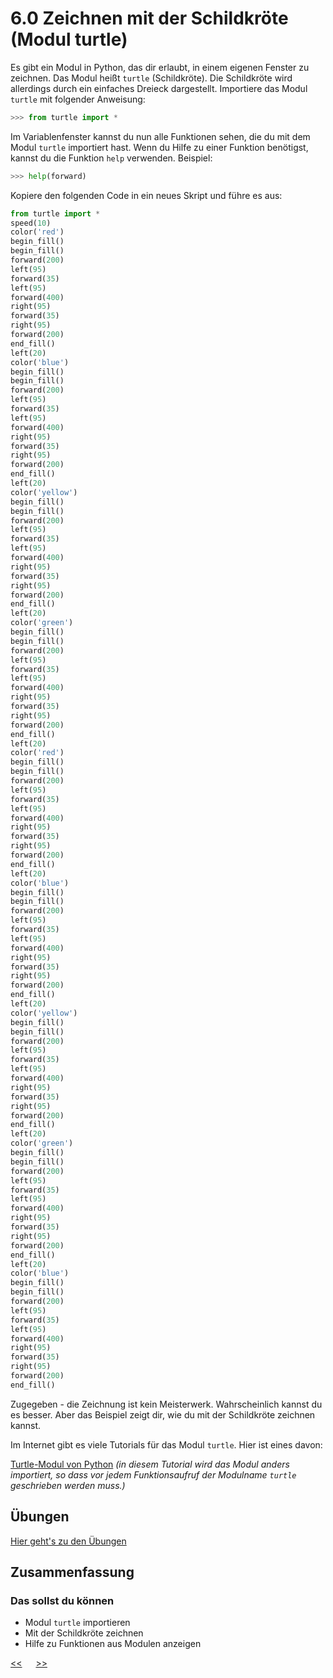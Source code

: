 # 6.0 Zeichnen mit der Schildkröte (Modul turtle)

Es gibt ein Modul in Python, das dir erlaubt, in einem eigenen Fenster zu zeichnen.
Das Modul heißt `turtle` (Schildkröte). Die Schildkröte wird allerdings 
durch ein einfaches Dreieck dargestellt.
Importiere das Modul `turtle` mit folgender Anweisung:

```python
>>> from turtle import *
```

Im Variablenfenster kannst du nun alle Funktionen sehen, 
die du mit dem Modul `turtle` importiert hast.
Wenn du Hilfe zu einer Funktion benötigst, kannst du die Funktion `help` verwenden.
Beispiel:

```python
>>> help(forward)
```

Kopiere den folgenden Code in ein neues Skript und führe es aus:

```python
from turtle import *
speed(10)
color('red')
begin_fill()
begin_fill()
forward(200)
left(95)
forward(35)
left(95)
forward(400)
right(95)
forward(35)
right(95)
forward(200)
end_fill()
left(20)
color('blue')
begin_fill()
begin_fill()
forward(200)
left(95)
forward(35)
left(95)
forward(400)
right(95)
forward(35)
right(95)
forward(200)
end_fill()
left(20)
color('yellow')
begin_fill()
begin_fill()
forward(200)
left(95)
forward(35)
left(95)
forward(400)
right(95)
forward(35)
right(95)
forward(200)
end_fill()
left(20)
color('green')
begin_fill()
begin_fill()
forward(200)
left(95)
forward(35)
left(95)
forward(400)
right(95)
forward(35)
right(95)
forward(200)
end_fill()
left(20)
color('red')
begin_fill()
begin_fill()
forward(200)
left(95)
forward(35)
left(95)
forward(400)
right(95)
forward(35)
right(95)
forward(200)
end_fill()
left(20)
color('blue')
begin_fill()
begin_fill()
forward(200)
left(95)
forward(35)
left(95)
forward(400)
right(95)
forward(35)
right(95)
forward(200)
end_fill()
left(20)
color('yellow')
begin_fill()
begin_fill()
forward(200)
left(95)
forward(35)
left(95)
forward(400)
right(95)
forward(35)
right(95)
forward(200)
end_fill()
left(20)
color('green')
begin_fill()
begin_fill()
forward(200)
left(95)
forward(35)
left(95)
forward(400)
right(95)
forward(35)
right(95)
forward(200)
end_fill()
left(20)
color('blue')
begin_fill()
begin_fill()
forward(200)
left(95)
forward(35)
left(95)
forward(400)
right(95)
forward(35)
right(95)
forward(200)
end_fill()
```

Zugegeben - die Zeichnung ist kein Meisterwerk. Wahrscheinlich kannst du es besser.
Aber das Beispiel zeigt dir, wie du mit der Schildkröte zeichnen kannst.

Im Internet gibt es viele Tutorials für das Modul `turtle`.
Hier ist eines davon:

[Turtle-Modul von Python](https://www.python-lernen.de/python-turtle.htm) 
*(in diesem Tutorial wird das Modul anders importiert,
so dass vor jedem Funktionsaufruf der Modulname `turtle` 
geschrieben werden muss.)*

## Übungen
[Hier geht's zu den Übungen](../uebungen/UE_06.0_turtle)

## Zusammenfassung

### Das sollst du können
- Modul `turtle` importieren
- Mit der Schildkröte zeichnen
- Hilfe zu Funktionen aus Modulen anzeigen



[<<](05.1_Module.md) &emsp; [>>](07.0_EinAusgabe.md)
